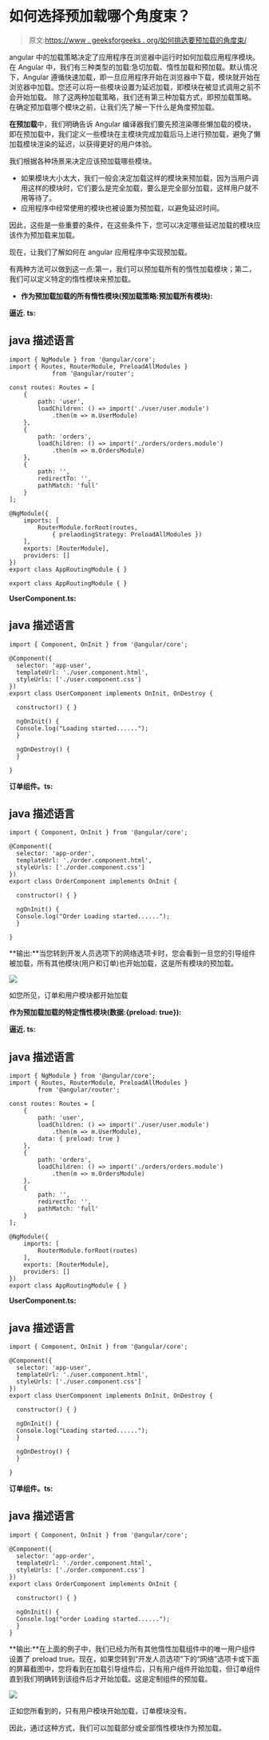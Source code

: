 # 如何选择预加载哪个角度束？

> 原文:[https://www . geeksforgeeks . org/如何挑选要预加载的角度束/](https://www.geeksforgeeks.org/how-to-pick-which-angular-bundle-to-preload/)

angular 中的加载策略决定了应用程序在浏览器中运行时如何加载应用程序模块。在 Angular 中，我们有三种类型的加载:急切加载、惰性加载和预加载。默认情况下，Angular 遵循快速加载，即一旦应用程序开始在浏览器中下载，模块就开始在浏览器中加载。您还可以将一些模块设置为延迟加载，即模块在被显式调用之前不会开始加载。
除了这两种加载策略，我们还有第三种加载方式，即预加载策略。在确定预加载哪个模块之前，让我们先了解一下什么是角度预加载。

**在预加载**中，我们明确告诉 Angular 编译器我们要先预渲染哪些懒加载的模块，即在预加载中，我们定义一些模块在主模块完成加载后马上进行预加载，避免了懒加载模块渲染的延迟，以获得更好的用户体验。

我们根据各种场景来决定应该预加载哪些模块。

*   如果模块大小太大，我们一般会决定加载这样的模块来预加载，因为当用户调用这样的模块时，它们要么是完全加载，要么是完全部分加载，这样用户就不用等待了。
*   应用程序中经常使用的模块也被设置为预加载，以避免延迟时间。

因此，这些是一些重要的条件，在这些条件下，您可以决定哪些延迟加载的模块应该作为预加载来加载。

现在，让我们了解如何在 angular 应用程序中实现预加载。

有两种方法可以做到这一点:第一，我们可以预加载所有的惰性加载模块；第二，我们可以定义特定的惰性模块来预加载。

*   **作为预加载加载的所有惰性模块(预加载策略:预加载所有模块):**

**逼近. ts:**

## java 描述语言

```
import { NgModule } from '@angular/core';
import { Routes, RouterModule, PreloadAllModules } 
            from '@angular/router';

const routes: Routes = [
    {
        path: 'user',
        loadChildren: () => import('./user/user.module')
            .then(m => m.UserModule)
    },
    {
        path: 'orders',
        loadChildren: () => import('./orders/orders.module')
            .then(m => m.OrdersModule)
    },
    {
        path: '',
        redirectTo: '',
        pathMatch: 'full'
    }
];

@NgModule({
    imports: [
        RouterModule.forRoot(routes, 
            { prelaodingStrategy: PreloadAllModules })
    ],
    exports: [RouterModule],
    providers: []
})
export class AppRoutingModule { }

export class AppRoutingModule { }
```

**UserComponent.ts:**

## java 描述语言

```
import { Component, OnInit } from '@angular/core';

@Component({
  selector: 'app-user',
  templateUrl: './user.component.html',
  styleUrls: ['./user.component.css']
})
export class UserComponent implements OnInit, OnDestroy {

  constructor() { }

  ngOnInit() {
  Console.log("Loading started......");
  }

  ngOnDestroy() {
  }

}
```

**订单组件。ts:**

## java 描述语言

```
import { Component, OnInit } from '@angular/core';

@Component({
  selector: 'app-order',
  templateUrl: './order.component.html',
  styleUrls: ['./order.component.css']
})
export class OrderComponent implements OnInit {

  constructor() { }

  ngOnInit() {
  Console.log("Order Loading started......");
  }

}
```

**输出:**当您转到开发人员选项下的网络选项卡时，您会看到一旦您的引导组件被加载，所有其他模块(用户和订单)也开始加载，这是所有模块的预加载。

![](img/ac829b9341ebf323f2049c9ece7b621a.png)

如您所见，订单和用户模块都开始加载

**作为预加载加载的特定惰性模块(数据:{preload: true}):**

**逼近. ts:**

## java 描述语言

```
import { NgModule } from '@angular/core';
import { Routes, RouterModule, PreloadAllModules } 
        from '@angular/router';

const routes: Routes = [
    {
        path: 'user',
        loadChildren: () => import('./user/user.module')
            .then(m => m.UserModule),
        data: { preload: true }
    },
    {
        path: 'orders',
        loadChildren: () => import('./orders/orders.module')
            .then(m => m.OrdersModule)
    },
    {
        path: '',
        redirectTo: '',
        pathMatch: 'full'
    }
];

@NgModule({
    imports: [
        RouterModule.forRoot(routes)
    ],
    exports: [RouterModule],
    providers: []
})
export class AppRoutingModule { }
```

**UserComponent.ts:**

## java 描述语言

```
import { Component, OnInit } from '@angular/core';

@Component({
  selector: 'app-user',
  templateUrl: './user.component.html',
  styleUrls: ['./user.component.css']
})
export class UserComponent implements OnInit, OnDestroy {

  constructor() { }

  ngOnInit() {
  Console.log("Loading started......");
  }

  ngOnDestroy() {
  }

}
```

**订单组件。ts:**

## java 描述语言

```
import { Component, OnInit } from '@angular/core';

@Component({
  selector: 'app-order',
  templateUrl: './order.component.html',
  styleUrls: ['./order.component.css']
})
export class OrderComponent implements OnInit {

  constructor() { }

  ngOnInit() {
  Console.log("order Loading started......");
  }
}
```

**输出:**在上面的例子中，我们已经为所有其他惰性加载组件中的唯一用户组件设置了 preload true。现在，如果您转到“开发人员选项”下的“网络”选项卡或下面的屏幕截图中，您将看到在加载引导组件后，只有用户组件开始加载，但订单组件直到我们明确转到该组件后才开始加载。这是定制组件的预加载。

![](img/0b2f0f07464a844bc0223145febbe372.png)

正如您所看到的，只有用户模块开始加载，订单模块没有。

因此，通过这种方式，我们可以加载部分或全部惰性模块作为预加载。